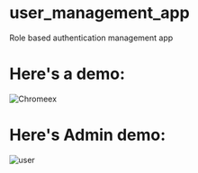 # user_management_app
Role based authentication management app

# Here's a demo:





![Chromeex](https://user-images.githubusercontent.com/37264147/229199246-951244d1-e060-4ce9-990b-29b06341688c.gif)


# Here's Admin demo:

![user](https://user-images.githubusercontent.com/37264147/229309061-9393efb4-1dce-41c2-bc72-71a110b496d5.gif)
